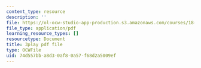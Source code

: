 ```yaml
---
content_type: resource
description: ''
file: https://ol-ocw-studio-app-production.s3.amazonaws.com/courses/18-03sc-differential-equations-fall-2011/74d557bba8d30af80a57f68d2a5009ef_e3FfmXtkppM.pdf
file_type: application/pdf
learning_resource_types: []
resourcetype: Document
title: 3play pdf file
type: OCWFile
uid: 74d557bb-a8d3-0af8-0a57-f68d2a5009ef
---
```

